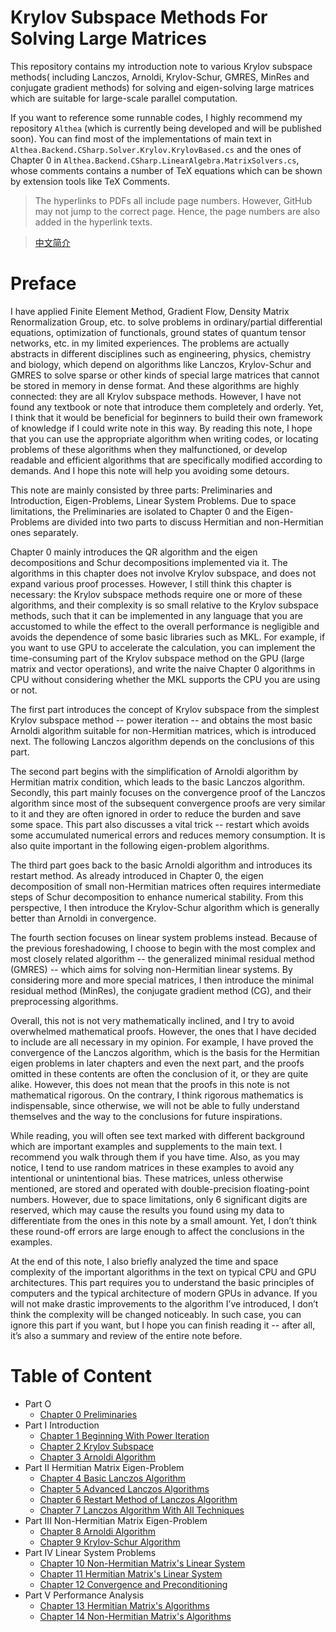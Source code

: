 # Krylov Subspace Methods For Solving Large Matrices
This repository contains my introduction note to various Krylov subspace methods( including Lanczos, Arnoldi, Krylov-Schur, GMRES, MinRes and conjugate gradient methods) for solving and eigen-solving large matrices which are suitable for large-scale parallel computation.

If you want to reference some runnable codes, I highly recommend my repository `Althea` (which is currently being developed and will be published soon). You can find most of the implementations of main text in `Althea.Backend.CSharp.Solver.Krylov.KrylovBased.cs` and the ones of Chapter 0 in `Althea.Backend.CSharp.LinearAlgebra.MatrixSolvers.cs`, whose comments contains a number of TeX equations which can be shown by extension tools like TeX Comments.

> The hyperlinks to PDFs all include page numbers. However, GitHub may not jump to the correct page. Hence, the page numbers are also added in the hyperlink texts.

> [中文简介](README_CN.md)

# Preface

I have applied Finite Element Method, Gradient Flow, Density Matrix Renormalization Group, etc. to solve problems in ordinary/partial differential equations, optimization of functionals, ground states of quantum tensor networks, etc. in my limited experiences. The problems are actually abstracts in different disciplines such as engineering, physics, chemistry and biology, which depend on algorithms like Lanczos, Krylov-Schur and GMRES to solve sparse or other kinds of special large matrices that cannot be stored in memory in dense format. And these algorithms are highly connected: they are all Krylov subspace methods. However, I have not found any textbook or note that introduce them completely and orderly. Yet, I think that it would be beneficial for beginners to build their own framework of knowledge if I could write note in this way. By reading this note, I hope that you can use the appropriate algorithm when writing codes, or locating problems of these algorithms when they malfunctioned, or develop readable and efficient algorithms that are specifically modified according to demands. And I hope this note will help you avoiding some detours.

This note are mainly consisted by three parts: Preliminaries and Introduction, Eigen-Problems, Linear System Problems. Due to space limitations, the Preliminaries are isolated to Chapter 0 and the Eigen-Problems are divided into two parts to discuss Hermitian and non-Hermitian ones separately.

Chapter 0 mainly introduces the QR algorithm and the eigen decompositions and Schur decompositions implemented via it. The algorithms in this chapter does not involve Krylov subspace, and does not expand various proof processes. However, I still think this chapter is necessary: the Krylov subspace methods require one or more of these algorithms, and their complexity is so small relative to the Krylov subspace methods, such that it can be implemented in any language that you are accustomed to while the effect to the overall performance is negligible and avoids the dependence of some basic libraries such as MKL. For example, if you want to use GPU to accelerate the calculation, you can implement the time-consuming part of the Krylov subspace method on the GPU (large matrix and vector operations), and write the naive Chapter 0 algorithms in CPU without considering whether the MKL supports the CPU you are using or not.

The first part introduces the concept of Krylov subspace from the simplest Krylov subspace method -- power iteration -- and obtains the most basic Arnoldi algorithm suitable for non-Hermitian matrices, which is introduced next. The following Lanczos algorithm depends on the conclusions of this part.

The second part begins with the simplification of Arnoldi algorithm by Hermitian matrix condition, which leads to the basic Lanczos algorithm. Secondly, this part mainly focuses on the convergence proof of the Lanczos algorithm since most of the subsequent convergence proofs are very similar to it and they are often ignored in order to reduce the burden and save some space. This part also discusses a vital trick -- restart which avoids some accumulated numerical errors and reduces memory consumption. It is also quite important in the following eigen-problem algorithms.

The third part goes back to the basic Arnoldi algorithm and introduces its restart method. As already introduced in Chapter 0, the eigen decomposition of small non-Hermitian matrices often requires intermediate steps of Schur decomposition to enhance numerical stability. From this perspective, I then introduce the Krylov-Schur algorithm which is generally better than Arnoldi in convergence.

The fourth section focuses on linear system problems instead. Because of the previous foreshadowing, I choose to begin with the most complex and most closely related algorithm -- the generalized minimal residual method (GMRES) -- which aims for solving non-Hermitian linear systems. By considering more and more special matrices, I then introduce the minimal residual method (MinRes), the conjugate gradient method (CG), and their preprocessing algorithms.

Overall, this not is not very mathematically inclined, and I try to avoid overwhelmed mathematical proofs. However, the ones that I have decided to include are all necessary in my opinion. For example, I have proved the convergence of the Lanczos algorithm, which is the basis for the Hermitian eigen problems in later chapters and even the next part, and the proofs omitted in these contents are often the conclusion of it, or they are quite alike. However, this does not mean that the proofs in this note is not mathematical rigorous. On the contrary, I think rigorous mathematics is indispensable, since otherwise, we will not be able to fully understand themselves and the way to the conclusions for future inspirations.

While reading, you will often see text marked with different background which are important examples and supplements to the main text. I recommend you walk through them if you have time. Also, as you may notice, I tend to use random matrices in these examples to avoid any intentional or unintentional bias. These matrices, unless otherwise mentioned, are stored and operated with double-precision floating-point numbers. However, due to space limitations, only 6 significant digits are reserved, which may cause the results you found using my data to differentiate from the ones in this note by a small amount. Yet, I don’t think these round-off errors are large enough to affect the conclusions in the examples.

At the end of this note, I also briefly analyzed the time and space complexity of the important algorithms in the text on typical CPU and GPU architectures. This part requires you to understand the basic principles of computers and the typical architecture of modern GPUs in advance. If you will not make drastic improvements to the algorithm I’ve introduced, I don’t think the complexity will be changed noticeably. In such case, you can ignore this part if you want, but I hope you can finish reading it -- after all, it’s also a summary and review of the entire note before.


# Table of Content
- Part O
	- [Chapter 0 Preliminaries](ch0/README.md)
- Part I Introduction
	- [Chapter 1 Beginning With Power Iteration](ch1/README.md)
	- [Chapter 2 Krylov Subspace](ch2/README.md)
	- [Chapter 3 Arnoldi Algorithm](ch3/README.md)
- Part II Hermitian Matrix Eigen-Problem
	- [Chapter 4 Basic Lanczos Algorithm](ch4/README.md)
	- [Chapter 5 Advanced Lanczos Algorithms](ch5/README.md)
	- [Chapter 6 Restart Method of Lanczos Algorithm](ch6/README.md)
	- [Chapter 7 Lanczos Algorithm With All Techniques](ch7/README.md)
- Part III Non-Hermitian Matrix Eigen-Problem
	- [Chapter 8 Arnoldi Algorithm](ch8/README.md)
	- [Chapter 9 Krylov-Schur Algorithm](ch9/README.md)
- Part IV Linear System Problems
	- [Chapter 10 Non-Hermitian Matrix's Linear System](ch10/README.md)
	- [Chapter 11 Hermitian Matrix's Linear System](ch11/README.md)
	- [Chapter 12 Convergence and Preconditioning](ch12/README.md)
- Part V Performance Analysis
	- [Chapter 13 Hermitian Matrix's Algorithms](ch13/README.md)
	- [Chapter 14 Non-Hermitian Matrix's Algorithms](ch14/README.md)